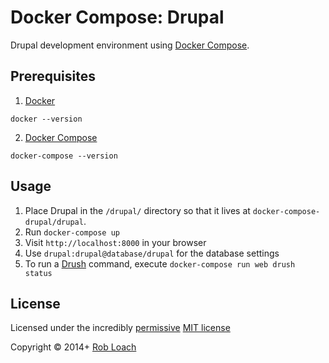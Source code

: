 # Docker Compose: Drupal

Drupal development environment using [Docker Compose](https://docs.docker.com/compose/).


## Prerequisites

1. [Docker](http://docker.com)
  ```
  docker --version
  ```
2. [Docker Compose](https://docs.docker.com/compose/)
  ```
  docker-compose --version
  ```


## Usage

1. Place Drupal in the `/drupal/` directory so that it lives at `docker-compose-drupal/drupal`.
2. Run `docker-compose up`
3. Visit `http://localhost:8000` in your browser
4. Use `drupal:drupal@database/drupal` for the database settings
5. To run a [Drush](http://drush.org) command, execute `docker-compose run web drush status`

## License

Licensed under the incredibly [permissive](http://en.wikipedia.org/wiki/Permissive_free_software_licence) [MIT license](http://creativecommons.org/licenses/MIT/)

Copyright &copy; 2014+ [Rob Loach](http://robloach.net)
